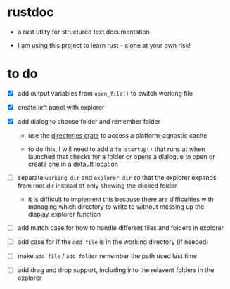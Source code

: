 # rustdoc

- a rust utlity for structured text documentation

- I am using this project to learn rust - clone at your own risk!

# to do

- [x] add output variables from `open_file()` to switch working file

- [x] create left panel with explorer

- [x] add dialog to choose folder and remember folder

    - use the [directories crate](https://docs.rs/directories/5.0.1/directories/struct.BaseDirs.html) to access a platform-agnostic cache
     
    - to do this, I will need to add a `fn startup()` that runs at when launched that checks for a folder or opens a dialogue to open or create one in a default location

- [ ] separate `working_dir` and `explorer_dir` so that the explorer expands from root dir instead of only showing the clicked folder

    - it is difficult to implement this because there are difficulties with managing which directory to write to without messing up the display_explorer function

- [ ] add match case for how to handle different files and folders in explorer

- [ ] add case for if the `add file` is in the working directory (if needed)

- [ ] make `add file` / `add folder` remember the path used last time

- [ ] add drag and drop support, including into the relavent folders in the explorer
